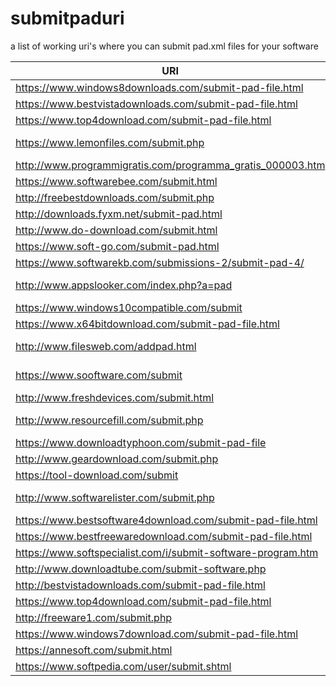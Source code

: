 # submitpaduri
a list of working uri's where you can submit pad.xml files for your software



| URI | INFO |
|--|--|
| https://www.windows8downloads.com/submit-pad-file.html | |
| https://www.bestvistadownloads.com/submit-pad-file.html | |
| https://www.top4download.com/submit-pad-file.html | |
| https://www.lemonfiles.com/submit.php |  backlink required |
| http://www.programmigratis.com/programma_gratis_000003.htm | |
| https://www.softwarebee.com/submit.html | |
| http://freebestdownloads.com/submit.php | |
| http://downloads.fyxm.net/submit-pad.html | |
| http://www.do-download.com/submit.html | |
| https://www.soft-go.com/submit-pad.html | |
| https://www.softwarekb.com/submissions-2/submit-pad-4/ | |
| http://www.appslooker.com/index.php?a=pad | login required |
| https://www.windows10compatible.com/submit | |
| https://www.x64bitdownload.com/submit-pad-file.html | |
| http://www.filesweb.com/addpad.html |  backlink required |
| https://www.sooftware.com/submit | login required  |
| http://www.freshdevices.com/submit.html | |
| http://www.resourcefill.com/submit.php | backlink required |
| https://www.downloadtyphoon.com/submit-pad-file | |
| http://www.geardownload.com/submit.php | |
| https://tool-download.com/submit | |
| http://www.softwarelister.com/submit.php  |  backlink required |
| https://www.bestsoftware4download.com/submit-pad-file.html  | |
| https://www.bestfreewaredownload.com/submit-pad-file.html | |
| https://www.softspecialist.com/i/submit-software-program.htm  | |
| http://www.downloadtube.com/submit-software.php | |
| http://bestvistadownloads.com/submit-pad-file.html | |
| https://www.top4download.com/submit-pad-file.html | |
| http://freeware1.com/submit.php | |
| https://www.windows7download.com/submit-pad-file.html | |
| https://annesoft.com/submit.html | |
| https://www.softpedia.com/user/submit.shtml | | 

